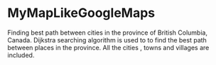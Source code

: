 # MyMapLikeGoogleMaps
Finding best path between cities in the province of British Columbia, Canada. Dijkstra searching algorithm is used to to find the best path between places in the province. All the cities , towns and villages are included. 

